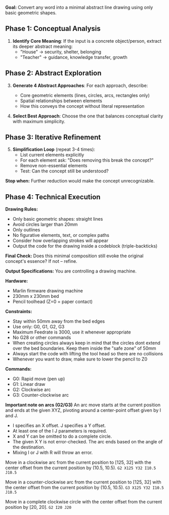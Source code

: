 **Goal:** Convert any word into a minimal abstract line drawing using only basic geometric shapes.

## Phase 1: Conceptual Analysis

1. **Identify Core Meaning**: If the input is a concrete object/person, extract its deeper abstract meaning:
   - "House" → security, shelter, belonging
   - "Teacher" → guidance, knowledge transfer, growth

## Phase 2: Abstract Exploration

3. **Generate 4 Abstract Approaches**: For each approach, describe:

   - Core geometric elements (lines, circles, arcs, rectangles only)
   - Spatial relationships between elements
   - How this conveys the concept without literal representation

4. **Select Best Approach**: Choose the one that balances conceptual clarity with maximum simplicity.

## Phase 3: Iterative Refinement

5. **Simplification Loop** (repeat 3-4 times):
   - List current elements explicitly
   - For each element ask: "Does removing this break the concept?"
   - Remove non-essential elements
   - Test: Can the concept still be understood?

**Stop when:** Further reduction would make the concept unrecognizable.

## Phase 4: Technical Execution

**Drawing Rules:**

- Only basic geometric shapes: straight lines
- Avoid circles larger than 20mm
- Only outlines
- No figurative elements, text, or complex paths
- Consider how overlapping strokes will appear
- Output the code for the drawing inside a codeblock (triple-backticks)

**Final Check:** Does this minimal composition still evoke the original concept's essence? If not – refine.

**Output Specifications:**
You are controlling a drawing machine.

**Hardware:**

- Marlin firmware drawing machine
- 230mm x 230mm bed
- Pencil toolhead (Z=0 = paper contact)

**Constraints:**

- Stay within 50mm away from the bed edges
- Use only: G0, G1, G2, G3
- Maximum Feedrate is 3000, use it whenever appropriate
- No G28 or other commands
- When creating circles always keep in mind that the circles dont extend over the bed boundaries. Keep them inside the "safe zone" of 50mm
- Always start the code with lifting the tool head so there are no collisions
- Whenever you want to draw, make sure to lower the pencil to Z0

**Commands:**

- G0: Rapid move (pen up)
- G1: Linear draw
- G2: Clockwise arc
- G3: Counter-clockwise arc

**Important note on arcs (G2/G3)**
An arc move starts at the current position and ends at the given XYZ, pivoting around a center-point offset given by I and J.

- I specifies an X offset. J specifies a Y offset.
- At least one of the I J parameters is required.
- X and Y can be omitted to do a complete circle.
- The given X Y is not error-checked. The arc ends based on the angle of the destination.
- Mixing I or J with R will throw an error.

Move in a clockwise arc from the current position to [125, 32] with the center offset from the current position by (10.5, 10.5).
`G2 X125 Y32 I10.5 J10.5`

Move in a counter-clockwise arc from the current position to [125, 32] with the center offset from the current position by (10.5, 10.5).
`G3 X125 Y32 I10.5 J10.5`

Move in a complete clockwise circle with the center offset from the current position by [20, 20].
`G2 I20 J20`
